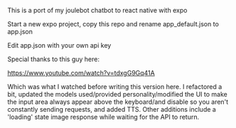 This is a port of my joulebot chatbot to react native with expo

Start a new expo project, copy this repo and rename app_default.json to app.json

Edit app.json with your own api key

Special thanks to this guy here:

https://www.youtube.com/watch?v=tdxgG9Gq41A

Which was what I watched before writing this version here.  I refactored a bit, updated the models used/provided personality/modified the UI to make the input area always appear above the keyboard/and disable so you aren't constantly sending requests, and added TTS.  Other additions include a 'loading' state image response while waiting for the API to return.
